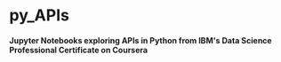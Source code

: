 # py_APIs
#### Jupyter Notebooks exploring APIs in Python from IBM's Data Science Professional Certificate on Coursera
